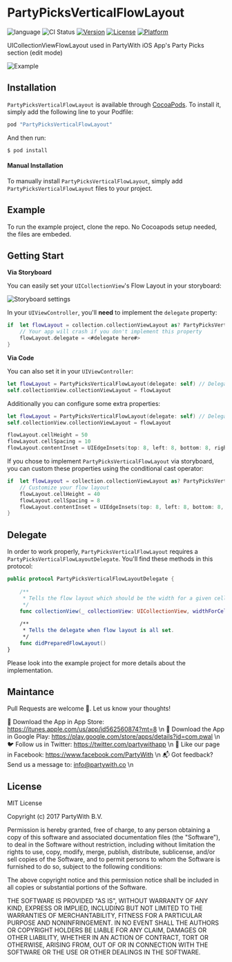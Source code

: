 # PartyPicksVerticalFlowLayout
![language](https://img.shields.io/badge/Language-%20Swift%20-orange.svg)
![CI Status](https://img.shields.io/badge/build-passing-brightgreen.svg)
[![Version](https://img.shields.io/cocoapods/v/PartyPicksVerticalFlowLayout.svg?style=flat)](http://cocoapods.org/pods/PartyPicksVerticalFlowLayout)
[![License](https://img.shields.io/cocoapods/l/PartyPicksVerticalFlowLayout.svg?style=flat)](http://cocoapods.org/pods/PartyPicksVerticalFlowLayout)
[![Platform](https://img.shields.io/cocoapods/p/PartyPicksVerticalFlowLayout.svg?style=flat)](http://cocoapods.org/pods/PartyPicksVerticalFlowLayout)

UICollectionViewFlowLayout used in PartyWith iOS App's Party Picks section (edit mode)

<img src="http://felipe.ricieri.me/pods/ppvfl.png" alt="Example">


## Installation

`PartyPicksVerticalFlowLayout` is available through [CocoaPods](http://cocoapods.org). To install it, simply add the following line to your Podfile:

```swift
pod "PartyPicksVerticalFlowLayout"
```

And then run:

`$ pod install`


#### Manual Installation

To manually install `PartyPicksVerticalFlowLayout`, simply add `PartyPicksVerticalFlowLayout` files to your project.


## Example

To run the example project, clone the repo. No Cocoapods setup needed, the files are embeded.


## Getting Start

**Via Storyboard**

You can easily set your `UICollectionView`'s Flow Layout in your storyboard:

<img src="http://felipe.ricieri.me/pods/ppvfl_sbs.png" alt="Storyboard settings">

In your `UIViewController`, you'll **need** to implement the `delegate` property:

```swift
if  let flowLayout = collection.collectionViewLayout as? PartyPicksVerticalFlowLayout {
    // Your app will crash if you don't implement this property
    flowLayout.delegate = <#delegate here#>
}
```

**Via Code**

You can also set it in your `UIViewController`:

```swift
let flowLayout = PartyPicksVerticalFlowLayout(delegate: self) // Delegate is required
self.collectionView.collectionViewLayout = flowLayout
```

Additionally you can configure some extra properties:

```swift
let flowLayout = PartyPicksVerticalFlowLayout(delegate: self) // Delegate is required
self.collectionView.collectionViewLayout = flowLayout

flowLayout.cellHeight = 50
flowLayout.cellSpacing = 10
flowLayout.contentInset = UIEdgeInsets(top: 8, left: 8, bottom: 8, right: 8)
```

If you chose to implement `PartyPicksVerticalFlowLayout` via storyboard, you can custom these properties using the conditional cast operator:

```swift
if  let flowLayout = collection.collectionViewLayout as? PartyPicksVerticalFlowLayout {
    // Customize your flow layout
    flowLayout.cellHeight = 40
    flowLayout.cellSpacing = 8
    flowLayout.contentInset = UIEdgeInsets(top: 8, left: 8, bottom: 8, right: 8)
}
```


## Delegate

In order to work properly, `PartyPicksVerticalFlowLayout` requires a `PartyPicksVerticalFlowLayoutDelegate`. You'll find these methods in this protocol:

```swift
public protocol PartyPicksVerticalFlowLayoutDelegate {
    
    /**
     * Tells the flow layout which should be the width for a given cell.
     */
    func collectionView(_ collectionView: UICollectionView, widthForCellAt indexPath: IndexPath, withHeight height: CGFloat) -> CGFloat
    
    /**
     * Tells the delegate when flow layout is all set.
     */
    func didPreparedFlowLayout()
}
```

Please look into the example project for more details about the implementation.


## Maintance

Pull Requests are welcome 🙂. Let us know your thoughts!

🍎 Download the App in App Store: https://itunes.apple.com/us/app/id562560874?mt=8 \n
🤖 Download the App in Google Play: https://play.google.com/store/apps/details?id=com.pwal \n
🐦 Follow us in Twitter: https://twitter.com/partywithapp \n
👤 Like our page in Facebook: https://www.facebook.com/PartyWith \n
📬 Got feedback? Send us a message to: info@partywith.co \n


## License

MIT License

Copyright (c) 2017 PartyWith B.V.

Permission is hereby granted, free of charge, to any person obtaining a copy
of this software and associated documentation files (the "Software"), to deal
in the Software without restriction, including without limitation the rights
to use, copy, modify, merge, publish, distribute, sublicense, and/or sell
copies of the Software, and to permit persons to whom the Software is
furnished to do so, subject to the following conditions:

The above copyright notice and this permission notice shall be included in all
copies or substantial portions of the Software.

THE SOFTWARE IS PROVIDED "AS IS", WITHOUT WARRANTY OF ANY KIND, EXPRESS OR
IMPLIED, INCLUDING BUT NOT LIMITED TO THE WARRANTIES OF MERCHANTABILITY,
FITNESS FOR A PARTICULAR PURPOSE AND NONINFRINGEMENT. IN NO EVENT SHALL THE
AUTHORS OR COPYRIGHT HOLDERS BE LIABLE FOR ANY CLAIM, DAMAGES OR OTHER
LIABILITY, WHETHER IN AN ACTION OF CONTRACT, TORT OR OTHERWISE, ARISING FROM,
OUT OF OR IN CONNECTION WITH THE SOFTWARE OR THE USE OR OTHER DEALINGS IN THE
SOFTWARE.
